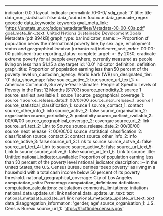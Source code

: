 ---
indicator: 0.0.0
layout: indicator
permalink: /0-0-0/
sdg_goal: '0'
title: title
data_non_statistical: false
data_footnote: footnote
data_geocode_regex: geocode
data_keywords: keywords
goal_meta_link: 'https://unstats.un.org/sdgs/metadata/files/Metadata-00-00-00a.pdf'
goal_meta_link_text: United Nations Sustainable Development Goals Metadata (pdf 894kB)
graph_type: bar
indicator_name: >-
  Proportion of population below the international poverty line, by sex, age,
  employment status and geographical location (urban/rural)
indicator_sort_order: 00-00-00
published: true
reporting_status: complete
target: >-
  By 2030, eradicate extreme poverty for all people everywhere, currently
  measured as people living on less than $1.25 a day
target_id: '0.0'
indicator_definition: definition
graph_title: Proportion of population earning less than 50 percent of the poverty level
un_custodian_agency: World Bank (WB)
un_designated_tier: '0'
data_show_map: false
source_active_1: true
source_url_text_1: >-
  American Community Survey 5-Year Estimates: People at Specific Levels of
  Poverty in the Past 12 Months (S1703)
source_periodicity_1: source 1
source_earliest_available_1: souce 1
source_geographical_coverage_1: source 1
source_release_date_1: 00/00/00
source_next_release_1: source 1
source_statistical_classification_1: source 1
source_contact_1: contact
source_other_info_1: info
source_active_2: false
source_organisation_2: organisation
source_periodicity_2: periodicity
source_earliest_available_2: 00/00/00
source_geographical_coverage_2: covergae
source_url_2: link
source_url_text_2: Link to Source
source_release_date_2: 00/00/00
source_next_release_2: 00/00/00
source_statistical_classification_2: classification
source_contact_2: contact
source_other_info_2: info
source_active_3: false
source_url_3: Link to source
source_active_4: false
source_url_text_4: Link to source
source_active_5: false
source_url_text_5: Link to source
source_active_6: false
source_url_text_6: Link to source
title: Untitled
national_indicator_available: Proportion of population earning less than 50 percent of the poverty level
national_indicator_description: >-
  In the United States, the U.S. Census Bureau defines “deep poverty” as living
  in a household with a total cash income below 50 percent of its poverty
  threshold. 
national_geographical_coverage: City of Los Angeles
computation_units: Percentage
computation_definitions: definitions
computation_calculations: calculations
comments_limitations: linitations
national_data_update_url: link
national_data_update_url_text: text
national_metadata_update_url: link
national_metadata_update_url_text: text
data_disaggregation_information: 'gender, age'
source_organisation_1: U.S. Census Bureau
source_url_1: 'https://factfinder.census.gov'

